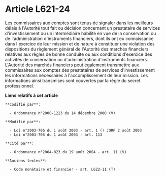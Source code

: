 # Article L621-24

Les commissaires aux comptes sont tenus de signaler dans les meilleurs délais à l'Autorité tout fait ou décision concernant
un prestataire de services d'investissement ou un intermédiaire habilité en vue de la conservation ou de l'administration
d'instruments financiers, dont ils ont eu connaissance dans l'exercice de leur mission et de nature à constituer une
violation des dispositions du règlement général de l'Autorité des marchés financiers relatives aux règles de bonne conduite
ou aux conditions d'exercice des activités de conservation ou d'administration d'instruments financiers. L'Autorité des
marchés financiers peut également transmettre aux commissaires aux comptes des prestataires de services d'investissement les
informations nécessaires à l'accomplissement de leur mission. Les informations ainsi transmises sont couvertes par la règle
du secret professionnel.

**Liens relatifs à cet article**

	**Codifié par**:

	  - Ordonnance n°2000-1223 du 14 décembre 2000 (V)

	**Modifié par**:

	  - Loi n°2003-706 du 1 août 2003 - art. 1 () JORF 2 août 2003
	  - Loi n°2003-706 du 1 août 2003 - art. 113

	**Cité par**:

	  - Ordonnance n°2004-823 du 19 août 2004 - art. 11 (V)

	**Anciens textes**:

	  - Code monétaire et financier - art. L622-11 (T)
